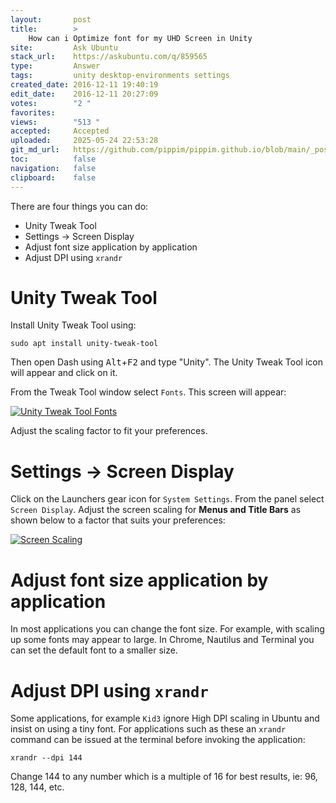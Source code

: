 ```yaml
---
layout:       post
title:        >
    How can i Optimize font for my UHD Screen in Unity
site:         Ask Ubuntu
stack_url:    https://askubuntu.com/q/859565
type:         Answer
tags:         unity desktop-environments settings
created_date: 2016-12-11 19:40:19
edit_date:    2016-12-11 20:27:09
votes:        "2 "
favorites:    
views:        "513 "
accepted:     Accepted
uploaded:     2025-05-24 22:53:28
git_md_url:   https://github.com/pippim/pippim.github.io/blob/main/_posts/2016/2016-12-11-How-can-i-Optimize-font-for-my-UHD-Screen-in-Unity.md
toc:          false
navigation:   false
clipboard:    false
---
```


There are four things you can do:

 - Unity Tweak Tool
 - Settings -> Screen Display
 - Adjust font size application by application
 - Adjust DPI using `xrandr`

# Unity Tweak Tool

Install Unity Tweak Tool using:

``` 
sudo apt install unity-tweak-tool
```

Then open Dash using <kbd>Alt</kbd>+<kbd>F2</kbd> and type "Unity". The Unity Tweak Tool icon will appear and click on it.

From the Tweak Tool window select `Fonts`. This screen will appear:

[![Unity Tweak Tool Fonts][1]][1]

Adjust the scaling factor to fit your preferences.

# Settings -> Screen Display

Click on the Launchers gear icon for `System Settings`. From the panel select `Screen Display`. Adjust the screen scaling for **Menus and Title Bars** as shown below to a factor that suits your preferences:

[![Screen Scaling][2]][2]

# Adjust font size application by application

In most applications you can change the font size. For example, with scaling up some fonts may appear to large. In Chrome, Nautilus and Terminal you can set the default font to a smaller size.

# Adjust DPI using `xrandr`

Some applications, for example `Kid3` ignore High DPI scaling in Ubuntu and insist on using a tiny font. For applications such as these an `xrandr` command can be issued at the terminal before invoking the application:

``` 
xrandr --dpi 144
```

Change 144 to any number which is a multiple of 16 for best results, ie: 96, 128, 144, etc.

  [1]: https://pippim.github.io/assets/img/posts/2016/CnV55.png
  [2]: https://pippim.github.io/assets/img/posts/2016/4G1Bn.png
